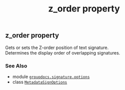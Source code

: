 ﻿---
title: z_order property
second_title: GroupDocs.Signature for Python via .NET API References
description: 
type: docs
url: /python-net/groupdocs.signature.options/metadatasignoptions/z_order/
is_root: false
weight: 160
---

## z_order property


Gets or sets the Z-order position of text signature.        
Determines the display order of overlapping signatures.

### See Also
* module [`groupdocs.signature.options`](../../)
* class [`MetadataSignOptions`](/signature/python-net/groupdocs.signature.options/metadatasignoptions)
